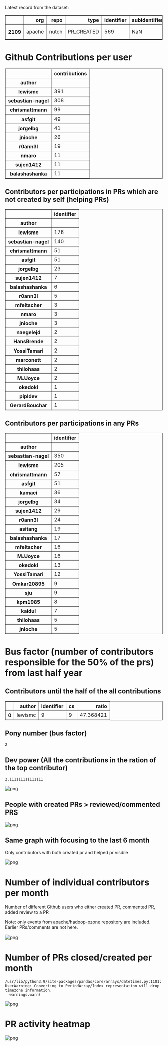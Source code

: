 Latest record from the dataset:




<div>
<table border="1" class="dataframe">
  <thead>
    <tr style="text-align: right;">
      <th></th>
      <th>org</th>
      <th>repo</th>
      <th>type</th>
      <th>identifier</th>
      <th>subidentifier</th>
      <th>date</th>
      <th>author</th>
      <th>owner</th>
      <th>project</th>
    </tr>
  </thead>
  <tbody>
    <tr>
      <th>2109</th>
      <td>apache</td>
      <td>nutch</td>
      <td>PR_CREATED</td>
      <td>569</td>
      <td>NaN</td>
      <td>2021-02-12 05:01:53+00:00</td>
      <td>lewismc</td>
      <td>lewismc</td>
      <td>nutch</td>
    </tr>
  </tbody>
</table>
</div>



# Github Contributions per user





<div>
<table border="1" class="dataframe">
  <thead>
    <tr style="text-align: right;">
      <th></th>
      <th>contributions</th>
    </tr>
    <tr>
      <th>author</th>
      <th></th>
    </tr>
  </thead>
  <tbody>
    <tr>
      <th>lewismc</th>
      <td>391</td>
    </tr>
    <tr>
      <th>sebastian-nagel</th>
      <td>308</td>
    </tr>
    <tr>
      <th>chrismattmann</th>
      <td>99</td>
    </tr>
    <tr>
      <th>asfgit</th>
      <td>49</td>
    </tr>
    <tr>
      <th>jorgelbg</th>
      <td>41</td>
    </tr>
    <tr>
      <th>jnioche</th>
      <td>26</td>
    </tr>
    <tr>
      <th>r0ann3l</th>
      <td>19</td>
    </tr>
    <tr>
      <th>nmaro</th>
      <td>11</td>
    </tr>
    <tr>
      <th>sujen1412</th>
      <td>11</td>
    </tr>
    <tr>
      <th>balashashanka</th>
      <td>11</td>
    </tr>
  </tbody>
</table>
</div>



## Contributors per participations in PRs which are not created by self (helping PRs)




<div>
<table border="1" class="dataframe">
  <thead>
    <tr style="text-align: right;">
      <th></th>
      <th>identifier</th>
    </tr>
    <tr>
      <th>author</th>
      <th></th>
    </tr>
  </thead>
  <tbody>
    <tr>
      <th>lewismc</th>
      <td>176</td>
    </tr>
    <tr>
      <th>sebastian-nagel</th>
      <td>140</td>
    </tr>
    <tr>
      <th>chrismattmann</th>
      <td>51</td>
    </tr>
    <tr>
      <th>asfgit</th>
      <td>51</td>
    </tr>
    <tr>
      <th>jorgelbg</th>
      <td>23</td>
    </tr>
    <tr>
      <th>sujen1412</th>
      <td>7</td>
    </tr>
    <tr>
      <th>balashashanka</th>
      <td>6</td>
    </tr>
    <tr>
      <th>r0ann3l</th>
      <td>5</td>
    </tr>
    <tr>
      <th>mfeltscher</th>
      <td>3</td>
    </tr>
    <tr>
      <th>nmaro</th>
      <td>3</td>
    </tr>
    <tr>
      <th>jnioche</th>
      <td>3</td>
    </tr>
    <tr>
      <th>naegelejd</th>
      <td>2</td>
    </tr>
    <tr>
      <th>HansBrende</th>
      <td>2</td>
    </tr>
    <tr>
      <th>YossiTamari</th>
      <td>2</td>
    </tr>
    <tr>
      <th>marconett</th>
      <td>2</td>
    </tr>
    <tr>
      <th>thilohaas</th>
      <td>2</td>
    </tr>
    <tr>
      <th>MJJoyce</th>
      <td>2</td>
    </tr>
    <tr>
      <th>okedoki</th>
      <td>1</td>
    </tr>
    <tr>
      <th>pipldev</th>
      <td>1</td>
    </tr>
    <tr>
      <th>GerardBouchar</th>
      <td>1</td>
    </tr>
  </tbody>
</table>
</div>



## Contributors per participations in any PRs




<div>
<table border="1" class="dataframe">
  <thead>
    <tr style="text-align: right;">
      <th></th>
      <th>identifier</th>
    </tr>
    <tr>
      <th>author</th>
      <th></th>
    </tr>
  </thead>
  <tbody>
    <tr>
      <th>sebastian-nagel</th>
      <td>350</td>
    </tr>
    <tr>
      <th>lewismc</th>
      <td>205</td>
    </tr>
    <tr>
      <th>chrismattmann</th>
      <td>57</td>
    </tr>
    <tr>
      <th>asfgit</th>
      <td>51</td>
    </tr>
    <tr>
      <th>kamaci</th>
      <td>36</td>
    </tr>
    <tr>
      <th>jorgelbg</th>
      <td>34</td>
    </tr>
    <tr>
      <th>sujen1412</th>
      <td>29</td>
    </tr>
    <tr>
      <th>r0ann3l</th>
      <td>24</td>
    </tr>
    <tr>
      <th>asitang</th>
      <td>19</td>
    </tr>
    <tr>
      <th>balashashanka</th>
      <td>17</td>
    </tr>
    <tr>
      <th>mfeltscher</th>
      <td>16</td>
    </tr>
    <tr>
      <th>MJJoyce</th>
      <td>16</td>
    </tr>
    <tr>
      <th>okedoki</th>
      <td>13</td>
    </tr>
    <tr>
      <th>YossiTamari</th>
      <td>12</td>
    </tr>
    <tr>
      <th>Omkar20895</th>
      <td>9</td>
    </tr>
    <tr>
      <th>sju</th>
      <td>9</td>
    </tr>
    <tr>
      <th>kpm1985</th>
      <td>8</td>
    </tr>
    <tr>
      <th>kaidul</th>
      <td>7</td>
    </tr>
    <tr>
      <th>thilohaas</th>
      <td>5</td>
    </tr>
    <tr>
      <th>jnioche</th>
      <td>5</td>
    </tr>
  </tbody>
</table>
</div>



# Bus factor (number of contributors responsible for the 50% of the prs) from last half year

## Contributors until the half of the all contributions




<div>
<table border="1" class="dataframe">
  <thead>
    <tr style="text-align: right;">
      <th></th>
      <th>author</th>
      <th>identifier</th>
      <th>cs</th>
      <th>ratio</th>
    </tr>
  </thead>
  <tbody>
    <tr>
      <th>0</th>
      <td>lewismc</td>
      <td>9</td>
      <td>9</td>
      <td>47.368421</td>
    </tr>
  </tbody>
</table>
</div>



## Pony number (bus factor)




    2



## Dev power (All the contributions in the ration of the top contributor)




    2.111111111111111




    
![png](github-contributions_files/github-contributions_18_0.png)
    


## People with created PRs > reviewed/commented PRS


    
![png](github-contributions_files/github-contributions_21_0.png)
    


## Same graph with focusing to the last 6 month

Only contributors with both created pr and helped pr visible


    
![png](github-contributions_files/github-contributions_25_0.png)
    


# Number of individual contributors per month

Number of different Github users who either created PR, commented PR, added review to a PR

Note: only events from apache/hadoop-ozone repository are included. Earlier PRs/comments are not here.


    
![png](github-contributions_files/github-contributions_28_0.png)
    


# Number of PRs closed/created per month

    /usr/lib/python3.9/site-packages/pandas/core/arrays/datetimes.py:1101: UserWarning: Converting to PeriodArray/Index representation will drop timezone information.
      warnings.warn(



    
![png](github-contributions_files/github-contributions_31_0.png)
    


# PR activity heatmap


    
![png](github-contributions_files/github-contributions_34_0.png)
    

